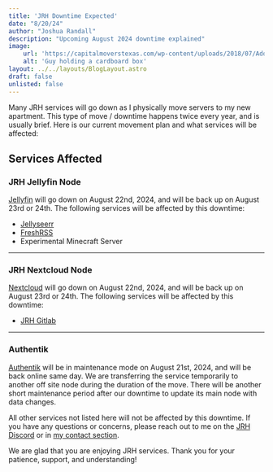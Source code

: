 ```yaml
---
title: 'JRH Downtime Expected'
date: "8/20/24"
author: "Joshua Randall"
description: "Upcoming August 2024 downtime explained"
image:
    url: 'https://capitalmoverstexas.com/wp-content/uploads/2018/07/AdobeStock_191400559.jpeg'
    alt: 'Guy holding a cardboard box'
layout: ../../layouts/BlogLayout.astro
draft: false
unlisted: false
---
```



Many JRH services will go down as I physically move servers to my new apartment. This type of move / downtime happens twice every year, and is usually brief. Here is our current movement plan and what services will be affected:

## Services Affected

### JRH Jellyfin Node
[Jellyfin](https://jellyfin.joshrandall.net) will go down on August 22nd, 2024, and will be back up on August 23rd or 24th. 
The following services will be affected by this downtime:
- [Jellyseerr](https://jellyseerr.joshrandall.net)
- [FreshRSS](https://rss.joshrandall.net)
- Experimental Minecraft Server

---

### JRH Nextcloud Node
[Nextcloud](https://cloud.joshrandall.net) will go down on August 22nd, 2024, and will be back up on August 23rd or 24th. 
The following services will be affected by this downtime:
- [JRH Gitlab](https://gitlab.joshrandall.net)

---

### Authentik
[Authentik](https://sso.joshrandall.net) will be in maintenance mode on August 21st, 2024, and will be back online same day. We are transferring the service temporarily to another off site node during the duration of the move. There will be another short maintenance period after our downtime to update its main node with data changes.

All other services not listed here will not be affected by this downtime. If you have any questions or concerns, please reach out to me on the [JRH Discord](https://discord.gg/SvPDTBUgpm) or in [my contact section](/#contact).

We are glad that you are enjoying JRH services. Thank you for your patience, support, and understanding!
